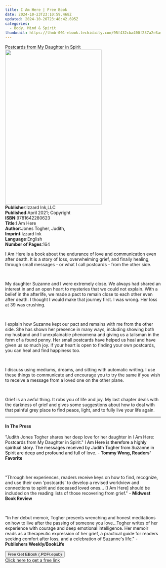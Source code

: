 ```yaml
---
title: I Am Here | Free Book
date: 2024-10-23T23:10:59.468Z
updated: 2024-10-26T23:48:42.695Z
categories:
  - Body, Mind & Spirit
thumbnail: https://thmb-001-ebook.techidaily.com/95f432cba400f237a2e3a46ffa80459ead56355c0ac84e144a6efbaf8064ba32.jpg
---
```

<main id="book-container">
  <div class="flex flex-col">
    <div class="book-brief flex-1 py-6 px-4 sm:p-6 md:py-10 md:px-8">
      <!-- brief-->
      <div class="book-brief-main">Postcards from My Daughter in Spirit</div>
    </div>
    <div
      class="book-meta-info flex-1 grid gap-4 col-start-1 col-end-3 row-start-1 sm:mb-6 sm:grid-cols-4 lg:gap-6 lg:col-start-2 lg:row-end-6 lg:row-span-6 lg:mb-0"
    >
      <div
        class="book-meta-info-left place-content-center mt-4 p-4 text-sm leading-6 col-start-2 col-span-2 dark:text-slate-400"
      >
        <img
          class="w-full h-500 object-cover rounded-lg sm:h-255 sm:col-span-2 lg:col-span-full"
          src="https://img-001-ebook.techidaily.com/d1e7efbcae6c84b26b1a6422eec0e83b87c91480fa38e4a6591b4cb4a85431a6.jpg"
          alt=""
          width="312"
          height="500"
        />
      </div>
      <div
        class="book-meta-info-right mt-2 col-start-1 row-start-2 col-span-3 self-center"
      >
        <!-- meta data  -->
        <div class="flex flex-col px-4 md:px-8">
          <div class="flex-1">
            <strong>Publisher</strong>:<span class="px-2">Izzard Ink,LLC</span>
          </div>
          <div class="flex-1">
            <strong>Published</strong>:<span class="px-2"
              >April 2021; Copyright</span
            >
          </div>
          <div class="flex-1">
            <strong>ISBN</strong>:<span class="px-2">9781642280623</span>
          </div>
          <div class="flex-1">
            <strong>Title</strong>:<span class="px-2">I Am Here</span>
          </div>
          <div class="flex-1">
            <strong>Author</strong>:<span class="px-2"
              >Jones Togher, Judith,</span
            >
          </div>
          <div class="flex-1">
            <strong>Imprint</strong>:<span class="px-2">Izzard Ink</span>
          </div>
          <div class="flex-1">
            <strong>Language</strong>:<span class="px-2">English</span>
          </div>
          <div class="flex-1">
            <strong>Number of Pages</strong>:<span class="px-2">164</span>
          </div>
        </div>
      </div>
    </div>
    <div class="book-description flex-1 py-6 px-4 sm:p-6 md:py-10 md:px-8">
      <div class="book-description-main">
        <div accordion-content="" id="description">
          <p>
            I Am Here is a book about the endurance of love and communication
            even after death. It is a story of loss, overwhelming grief, and
            finally healing, through small messages - or what I call postcards -
            from the other side.
          </p>
          <p><br /></p>
          <p>
            My daughter Suzanne and I were extremely close. We always had shared
            an interest in and an open heart to mysteries that we could not
            explain. With a belief in the afterlife, we made a pact to remain
            close to each other even after death. I thought I would make that
            journey first. I was wrong. Her loss at 39 was crushing.
          </p>
          <p><br /></p>
          <p>
            I explain how Suzanne kept our pact and remains with me from the
            other side. She has shown her presence in many ways, including
            showing both my husband and I unexplainable phenomena and giving us
            a talisman in the form of a found penny. Her small postcards have
            helped us heal and have given us so much joy. If your heart is open
            to finding your own postcards, you can heal and find happiness too.
          </p>
          <p><br /></p>
          <p>
            I discuss using mediums, dreams, and sitting with automatic writing.
            I use these things to communicate and encourage you to try the same
            if you wish to receive a message from a loved one on the other
            plane.
          </p>
          <p><br /></p>
          <p>
            Grief is an awful thing. It robs you of life and joy. My last
            chapter deals with the darkness of grief and gives some suggestions
            about how to deal with that painful grey place to find peace, light,
            and to fully live your life again.
          </p>
        </div>
        <div class="accordion-fader"></div>
      </div>
    </div>
    <div class="book-excerpts flex-1 py-6 px-4 sm:p-6 md:py-10 md:px-8">
      <!-- excerpts-->
      <div class="book-excerpts-main">
        <hr />
        <h4 class="placeholder placeholder-heading">
          <span>In The Press</span>
        </h4>
        <p></p>
        <p>
          "Judith Jones Togher shares her deep love for her daughter in I Am
          Here: Postcards from My Daughter in Spirit."
          <span style="color: rgba(0, 0, 0, 1)"
            >I Am Here is therefore a highly spiritual story. The messages
            received by Judith Togher from Suzanne in Spirit are deep and
            profound and full of love.</span
          >
          - <strong>Tommy Wong, Readers' Favorite </strong>
        </p>
        <p><br /></p>
        <p>
          "Through her experiences, readers receive keys on how to find,
          recognize, and use their own 'postcards' to develop a revised
          worldview and connections to spirit and deceased loved ones... [I Am
          Here] should be included on the reading lists of those recovering from
          grief." - <strong>Midwest Book Review</strong>
        </p>
        <p><br /></p>
        <p>
          "In her debut memoir, Togher presents wrenching and honest meditations
          on how to live after the passing of someone you love...Togher writes
          of her experience with courage and deep emotional intelligence. Her
          memoir reads as a therapeutic expression of her grief, a practical
          guide for readers seeking comfort after loss, and a celebration of
          Suzanne's life." - <strong>Publishers Weekly/BookLife</strong>
        </p>
        <p></p>
      </div>
    </div>
    <div
      class="book-about-author flex-1 py-6 px-4 sm:p-6 md:py-10 md:px-8"
    ></div>
    <div class="book-free-get flex-1 py-6 px-4 sm:p-6 md:py-10 md:px-8">
      <button
        id="btn-free-get"
        class="bg-blue-500 hover:bg-blue-700 text-white font-bold py-2 px-4 rounded"
      >
        Free Get EBook (.PDF/.epub)
      </button>
      <div id="countdown-display" class="px-2 text-lg mt-2"></div>
      <a
        id="free-link"
        class="hidden bg-blue-500 hover:bg-blue-700 text-white font-bold py-2 px-4 rounded"
        href="https://www.ebooks.com/en-us/book/210264697/i-am-here/jones-togher-judith/"
        target="_blank"
        >Click here to get a free link</a
      >
    </div>
    <script>
      let countdownTime = 0;
      let countdownInterval = null;
      document
        .getElementById('btn-free-get')
        .addEventListener('click', startCountdown);
      function startCountdown() {
        countdownTime = new Date().getTime() + 60000 * 3;
        countdownInterval = setInterval(updateCountdown, 1000);
        document.getElementById('btn-free-get').disabled = true;
        document
          .getElementById('btn-free-get')
          .classList.add('bg-gray-500', 'cursor-not-allowed');
      }
      function updateCountdown() {
        let currentTime = new Date().getTime();
        let timeLeft = countdownTime - currentTime;
        let secondsLeft = Math.floor(timeLeft / 1000);
        document.getElementById('countdown-display').innerHTML =
          `Remaining time: ${secondsLeft} seconds.`;
        if (secondsLeft <= 0) {
          clearInterval(countdownInterval);
          document.getElementById('btn-free-get').classList.add('hidden');
          document.getElementById('free-link').classList.remove('hidden');
          document.getElementById('countdown-display').innerHTML = '';
        }
      }
    </script>
  </div>
</main>

<ins class="adsbygoogle"
      style="display:block"
      data-ad-client="ca-pub-7571918770474297"
      data-ad-slot="8358498916"
      data-ad-format="auto"
      data-full-width-responsive="true"></ins>
    
